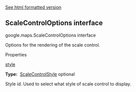 [See html formatted version](https://huasofoundries.github.io/google-maps-documentation/ScaleControlOptions.html)


ScaleControlOptions interface
-----------------------------

google.maps.ScaleControlOptions interface

Options for the rendering of the scale control.

Properties

[style](#ScaleControlOptions.style)

**Type:**  [ScaleControlStyle](ScaleControlStyle.md) optional

Style id. Used to select what style of scale control to display.